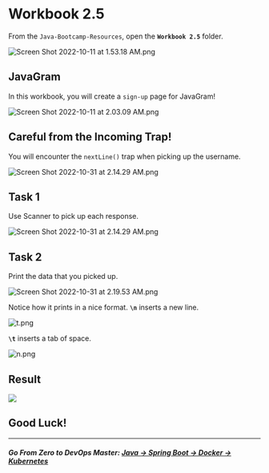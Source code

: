# Workbook 2.5

From the `Java-Bootcamp-Resources`, open the **`Workbook 2.5`** folder.

![Screen Shot 2022-10-11 at 1.53.18 AM.png](https://img-c.udemycdn.com/redactor/raw/article_lecture/2025-01-04_04-03-53-a8f2d0c327e5687a09ee8b13dc492299.png)

JavaGram
---------

In this workbook, you will create a `sign-up` page for JavaGram!

![Screen Shot 2022-10-11 at 2.03.09 AM.png](https://img-c.udemycdn.com/redactor/raw/article_lecture/2025-01-04_04-03-53-be8a056fcdcbada2649db7e0cfb3f702.png)

## Careful from the Incoming **Trap**!

You will encounter the `nextLine()` trap when picking up the username. 

![Screen Shot 2022-10-31 at 2.14.29 AM.png](https://img-c.udemycdn.com/redactor/raw/article_lecture/2025-01-04_04-03-54-1dc79378835243dcb13141bf43a2f82a.png)


## **Task 1**
Use Scanner to pick up each response.

![Screen Shot 2022-10-31 at 2.14.29 AM.png](https://img-c.udemycdn.com/redactor/raw/article_lecture/2025-01-04_04-03-54-1d46d39f3ee74a2bf5ec37ae2a9ba7e0.png)

## **Task 2**

Print the data that you picked up.

![Screen Shot 2022-10-31 at 2.19.53 AM.png](https://img-c.udemycdn.com/redactor/raw/article_lecture/2025-01-04_04-03-54-81fda77b7c9758388c501212523fc615.png)

Notice how it prints in a nice format. **`\n`** inserts a new line.

![t.png](https://img-c.udemycdn.com/redactor/raw/article_lecture/2025-01-04_04-03-54-5a173516d094a10a297bac2f173cae9e.png)

**`\t`** inserts a tab of space.

![n.png](https://img-c.udemycdn.com/redactor/raw/article_lecture/2025-01-04_04-03-54-aee32d7e98e6a39862edcdda33bc45b8.png)


## Result

![](https://img-c.udemycdn.com/redactor/raw/article_lecture/2025-01-04_04-03-54-f94edf9ebb70e20deb5debf279dc85ae.gif)

## Good Luck!
-------
##### **Go From Zero to DevOps Master**: *[Java → Spring Boot → Docker → Kubernetes](https://rslim087a.github.io/zero-devops-roadmap/)*
